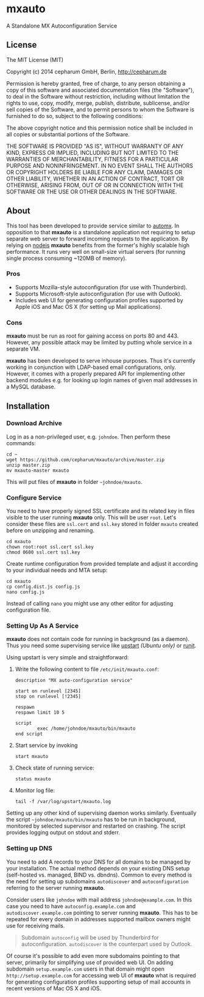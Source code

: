 mxauto
======

A Standalone MX Autoconfiguration Service

## License

The MIT License (MIT)

Copyright (c) 2014 cepharum GmbH, Berlin, http://cepharum.de

Permission is hereby granted, free of charge, to any person obtaining a copy
of this software and associated documentation files (the "Software"), to deal
in the Software without restriction, including without limitation the rights
to use, copy, modify, merge, publish, distribute, sublicense, and/or sell
copies of the Software, and to permit persons to whom the Software is
furnished to do so, subject to the following conditions:

The above copyright notice and this permission notice shall be included in all
copies or substantial portions of the Software.

THE SOFTWARE IS PROVIDED "AS IS", WITHOUT WARRANTY OF ANY KIND, EXPRESS OR
IMPLIED, INCLUDING BUT NOT LIMITED TO THE WARRANTIES OF MERCHANTABILITY,
FITNESS FOR A PARTICULAR PURPOSE AND NONINFRINGEMENT. IN NO EVENT SHALL THE
AUTHORS OR COPYRIGHT HOLDERS BE LIABLE FOR ANY CLAIM, DAMAGES OR OTHER
LIABILITY, WHETHER IN AN ACTION OF CONTRACT, TORT OR OTHERWISE, ARISING FROM,
OUT OF OR IN CONNECTION WITH THE SOFTWARE OR THE USE OR OTHER DEALINGS IN THE
SOFTWARE.

## About

This tool has been developed to provide service similar to [automx](http://automx.org). In opposition to that **mxauto** is a standalone application not requiring to setup separate web server to forward incoming requests to the application. By relying on [nodejs](http://nodejs.org)
**mxauto** benefits from the former's highly scalable high performance. It runs very well on small-size virtual servers (for running single process consuming ~120MB of memory).

### Pros

* Supports Mozilla-style autoconfiguration (for use with Thunderbird).
* Supports Microsoft-style autoconfiguration (for use with Outlook).
* Includes web UI for generating configuration profiles supported by Apple iOS and Mac OS X (for setting up Mail applications).

### Cons

**mxauto** must be run as root for gaining access on ports 80 and 443. However, any possible attack may be limited by putting whole service in a separate VM.

**mxauto** has been developed to serve inhouse purposes. Thus it's currently working in conjunction with LDAP-based email configurations, only. However, it comes with a properly prepared API for implementing other backend modules e.g. for looking up login names of given mail addresses in a MySQL database.

## Installation

### Download Archive

Log in as a non-privileged user, e.g. `johndoe`. Then perform these commands:

```
cd ~
wget https://github.com/cepharum/mxauto/archive/master.zip
unzip master.zip
mv mxauto-master mxauto
```

This will put files of **mxauto** in folder `~johndoe/mxauto`.

### Configure Service

You need to have properly signed SSL certificate and its related key in files visible to the user running **mxauto** only. This will be user `root`. Let's consider these files are `ssl.cert` and `ssl.key` stored in folder `mxauto` created before on unzipping and renaming.

```
cd mxauto
chown root:root ssl.cert ssl.key
chmod 0600 ssl.cert ssl.key
```

Create runtime configuration from provided template and adjust it according to your individual needs and MTA setup:

```
cd mxauto
cp config.dist.js config.js
nano config.js
```

Instead of calling `nano` you might use any other editor for adjusting configuration file.

### Setting Up As A Service

**mxauto** does not contain code for running in background (as a daemon). Thus you need some supervising service like [upstart](http://upstart.ubuntu.com/) *(Ubuntu only)* or [runit](http://smarden.org/runit/).

Using upstart is very simple and straightforward: 

1. Write the following content to file `/etc/init/mxauto.conf`:
    ```
    description "MX auto-configuration service"
    
    start on runlevel [2345]
    stop on runlevel [!2345]
    
    respawn
    respawn limit 10 5
    
    script
            exec /home/johndoe/mxauto/bin/mxauto
    end script
    ```
    
2. Start service by invoking
    ```
    start mxauto
    ```
    
3. Check state of running service:
    ```
    status mxauto
    ```
    
4. Monitor log file:
    ```
    tail -f /var/log/upstart/mxauto.log
    ```

Setting up any other kind of supervising daemon works similarly. Eventually the script `~johndoe/mxauto/bin/mxauto` has to be run in background, monitored by selected supervisor and restarted on crashing. The script provides logging output on stdout and stderr.

### Setting up DNS

You need to add A records to your DNS for all domains to be managed by your installation. The actual method depends on your existing DNS setup (self-hosted vs. managed, BIND vs. dbndns). Common to every method is the need for setting up subdomains `autodiscover` and `autoconfiguration` referring to the server running **mxauto**.

Consider users like `johndoe` with mail address `johndoe@example.com`. In this case you need to have `autoconfig.example.com` and `autodiscover.example.com` pointing to server running **mxauto**. This has to be repeated for every domain in addresses supported mailbox owners might use for receiving mails.

> Subdomain `autoconfig` will be used by Thunderbird for autoconfiguration. `autodiscover` is the counterpart used by Outlook.

Of course it's possible to add even more subdomains pointing to that server, primarily for simplifying use of provided web UI. On adding subdomain `setup.example.com` users in that domain might open `http://setup.example.com` for accessing web UI of **mxauto** what is required for generating configuration profiles supporting setup of mail accounts in recent versions of Mac OS X and iOS.
